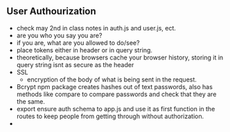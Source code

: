 ## User Authourization
- check may 2nd in class notes in auth.js and user.js, ect.
- are you who you say you are?
- if you are, what are you allowed to do/see?
- place tokens either in header or in query string.
- theoretically, because browsers cache your browser history, storing it in query string isnt as secure as the header
- SSL 
    - encryption of the body of what is being sent in the request.
- Bcrypt npm package creates hashes out of text passwords, also has methods like compare to compare passwords and check that they are the same. 
- export ensure auth schema to app.js and use it as first function in the routes to keep people from getting through without authorization.
- 